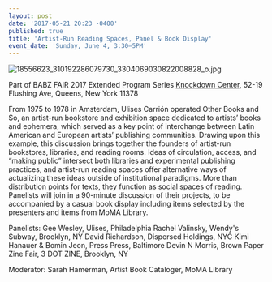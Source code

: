 ```yaml
---
layout: post
date: '2017-05-21 20:23 -0400'
published: true
title: 'Artist-Run Reading Spaces, Panel & Book Display'
event_date: 'Sunday, June 4, 3:30–5PM'
---
```

![18556623_310192286079730_3304069030822008828_o.jpg]({{site.baseurl}}/assets/img/18556623_310192286079730_3304069030822008828_o.jpg)

Part of BABZ FAIR 2017 Extended Program Series
[Knockdown Center](https://knockdown.center/), 52-19 Flushing Ave, Queens, New York 11378

From 1975 to 1978 in Amsterdam, Ulises Carrión operated Other Books and So, an artist-run bookstore and exhibition space dedicated to artists’ books and ephemera, which served as a key point of interchange between Latin American and European artists’ publishing communities. Drawing upon this example, this discussion brings together the founders of artist-run bookstores, libraries, and reading rooms. Ideas of circulation, access, and “making public” intersect both libraries and experimental publishing practices, and artist-run reading spaces offer alternative ways of actualizing these ideas outside of institutional paradigms. More than distribution points for texts, they function as social spaces of reading. Panelists will join in a 90-minute discussion of their projects, to be accompanied by a casual book display including items selected by the presenters and items from MoMA Library.

Panelists:
Gee Wesley, Ulises, Philadelphia
Rachel Valinsky, Wendy's Subway, Brooklyn, NY
David Richardson, Dispersed Holdings, NYC
Kimi Hanauer & Bomin Jeon, Press Press, Baltimore
Devin N Morris, Brown Paper Zine Fair, 3 DOT ZINE, Brooklyn, NY

Moderator: Sarah Hamerman, Artist Book Cataloger, MoMA Library
